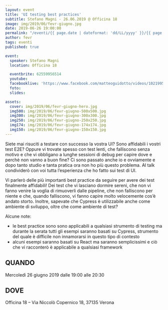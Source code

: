 ```yaml
---
layout: event
title: 'UI testing best practices'
subtitle: Stefano Magni - 26.06.2019 @ Officina 18
image: img/2019/06/fevr-giugno.jpg
date: 2019-06-26 19:00:00
permalink: "/eventi/{{ page.date | dateformat: 'dd/LL/yyyy' }}/{{ page.fileSlug | slug }}/index.html"
author: fevr
tags: eventi
published: true

event:
  speaker: Stefano Magni
  location: Officina 18

  eventbrite: 62559956514
  youtube:
  facebooklive: 'https://www.facebook.com/matteoguidotto/videos/10219953432210058/'
  foto:
  slides:

assets:
  cover: img/2019/06/fevr-giugno-hero.jpg
  img500: img/2019/06/fevr-giugno-500x500.jpg
  img300: img/2019/06/fevr-giugno-300x300.jpg
  img250: img/2019/06/fevr-giugno-250x250.jpg
  img174: img/2019/06/fevr-giugno-174x174.jpg
  img150: img/2019/06/fevr-giugno-150x150.jpg
---
```


Siete mai risuciti a testare con successo la vostra UI? Sono affidabili i vostri test E2E? Oppure vi trovate spesso con test lenti, che falliscono senza motivo e che vi obbligano a lunghe sessioni di debug per capire dove e perchè non vanno a buon fine?
Ci sono passato anche io e ovviamente e dopo tanto studio e tanta pratica ora non ho più questo problema. Al talk condividerò con voi tutta l’esperienza che ho fatto sui test di UI.

Vi parlerò delle più importanti best practice da seguire per avere dei test finalmente affidabili! Dei test che vi lasciano dormire sereni, che non vi fanno venire la voglia di rimuoverli dalle pipeline, che non falliscono per niente e che, quando falliscono, vi fanno capire molto velocemente cos’è andato storto.
Inoltre, sapevate che Cypress è utilizzabile anche come ambiente di sviluppo, oltre che come ambiente di test?

Alcune note:

- le best practice sono sono applicabili a qualsiasi strumento di testing ma durante la serata tutti gli esempi saranno basati su Cypress, strumento del quale è difficile non innamorarsi in questo tipo di contesto
- alcuni esempi saranno basati su React ma saranno semplicissimi e ciò che vi racconterò è applicabile a qualsiasi framework

## QUANDO

Mercoledì 26 giugno 2019 dalle 19:00 alle 20:30

## DOVE

Officina 18 – Via Niccolò Copernico 18, 37135 Verona
